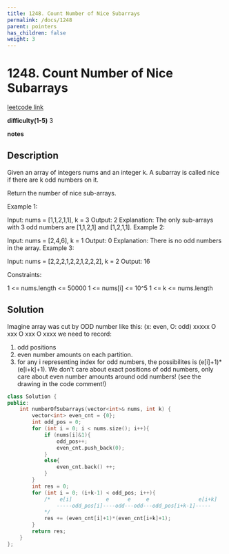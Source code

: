 ```yaml
---
title: 1248. Count Number of Nice Subarrays
permalink: /docs/1248
parent: pointers
has_children: false
weight: 3
---
```

# 1248. Count Number of Nice Subarrays
[leetcode link](https://leetcode.com/problems/count-number-of-nice-subarrays/)

**difficulty(1-5)** 
3

**notes**   


## Description
Given an array of integers nums and an integer k. A subarray is called nice if there are k odd numbers on it.

Return the number of nice sub-arrays.

 

Example 1:

Input: nums = [1,1,2,1,1], k = 3
Output: 2
Explanation: The only sub-arrays with 3 odd numbers are [1,1,2,1] and [1,2,1,1].
Example 2:

Input: nums = [2,4,6], k = 1
Output: 0
Explanation: There is no odd numbers in the array.
Example 3:

Input: nums = [2,2,2,1,2,2,1,2,2,2], k = 2
Output: 16
 

Constraints:

1 <= nums.length <= 50000
1 <= nums[i] <= 10^5
1 <= k <= nums.length

## Solution
Imagine array was cut by ODD number like this:
(x: even, O: odd)
xxxxx O xxx O xxx O xxxx 
we need to record:
1. odd positions
2. even number amounts on each partition.
3. for any i representing index for odd numbers, the possibilites is (e[i]+1)*(e[i+k]+1). We don't care about exact positions of odd numbers, only care about even number amounts around odd numbers! (see the drawing in the code comment!) 

```c++
class Solution {
public:
    int numberOfSubarrays(vector<int>& nums, int k) {
        vector<int> even_cnt = {0};
        int odd_pos = 0;
        for (int i = 0; i < nums.size(); i++){
            if (nums[i]&1){
                odd_pos++;
                even_cnt.push_back(0);
            }
            else{
                even_cnt.back() ++;
            }
        }
        int res = 0;
        for (int i = 0; (i+k-1) < odd_pos; i++){
            /*   e[i]           e      e     e                e[i+k]
                -----odd_pos[i]----odd---odd---odd_pos[i+k-1]-----
            */
            res += (even_cnt[i]+1)*(even_cnt[i+k]+1);            
        }
        return res;        
    }
};
```

<!-- 
Default label
{: .label }

Blue label
{: .label .label-blue }

Stable
{: .label .label-green }

New release
{: .label .label-purple }

Coming soon
{: .label .label-yellow }

Deprecated
{: .label .label-red } -->
